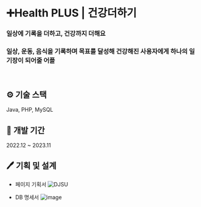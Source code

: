# ➕Health PLUS | 건강더하기

### 일상에 기록을 더하고, 건강까지 더해요
### 일상, 운동, 음식을 기록하며 목표를 달성해 건강해진 사용자에게 하나의 일기장이 되어줄 어플
<br/> 

## ⚙️ 기술 스택
Java, PHP, MySQL
<br/>

## 📅 개발 기간
2022.12 ~ 2023.11
<br/>

## 🖊️ 기획 및 설계
* 페이지 기획서 
![DJSU](https://github.com/user-attachments/assets/2942cad6-5144-4558-9238-b50470107ca6)

* DB 명세서
![image](https://github.com/user-attachments/assets/d2403831-6df7-4808-a9d0-0c8ef5093c49)
